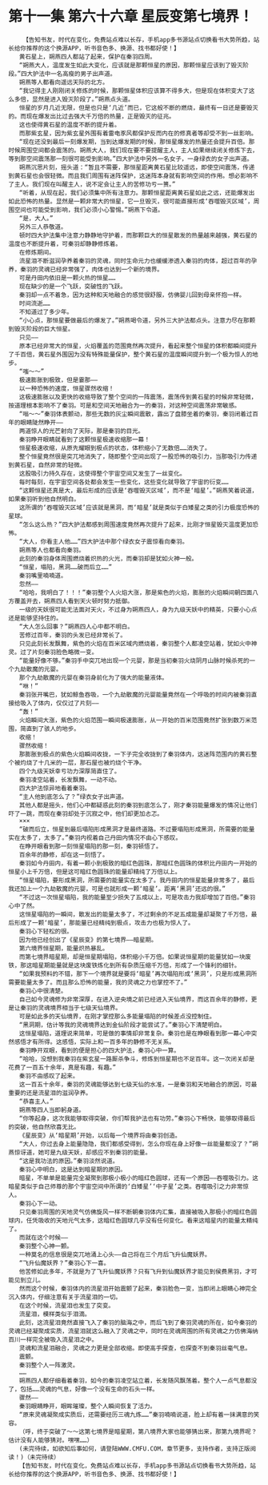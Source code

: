 # 第十一集 第六十六章 星辰变第七境界！
        【告知书友，时代在变化，免费站点难以长存，手机app多书源站点切换看书大势所趋，站长给你推荐的这个换源APP，听书音色多、换源、找书都好使！】
       黄石星上，朔燕四人都站了起来，保护在秦羽四周。
       “朔燕大人，温度发生如此大变化，应该就是那颗恒星的原因，那颗恒星应该到了毁灭阶段。”四大护法中一名高瘦的男子出声道。
       朔燕等人都看向遥远天际的北方。
       “我记得主人刚刚闭关修炼的时候，那颗恒星体积应该算不得多大，但是现在体积变大了这么多倍，显然是进入毁灭阶段了。”朔燕点头道。
       恒星的岁月几近无限，但是也只是‘几近’而已，它这般不断的燃烧，最终有一日还是要毁灭的。而现在爆发出比过去强大千万倍的热量，正是毁灭的征兆。
       这也使得黄石星的温度不断的提升着。
       而那紫玄星，因为紫玄星外围有着雷电豕风都保护反而内在的修真者等却受不到一丝影响。
       “现在还没到最后一刻爆发期，当到达爆发期的时候，那恒星爆发的热量还会提升百倍。那时候周围空间都会震荡的。朔燕大人，我们现在要不要提醒主人，主人如果继续闭关修炼下去，等到那空间震荡那一刻很可能受到影响。”四大护法中另外一名女子，一身绿衣的女子出声道。
       朔燕沉思片刻，摇头道：“暂且不需要，那恒星距离黄石星比较遥远，即使空间震荡，传递到黄石星也会很轻微。而且我们周围有迷阵保护，这迷阵本身就有影响空间的作用。想必影响不了主人。我们现在叫醒主人，说不定会让主人的苦修功亏一篑。”
       “听着，从现在起，我们必须集中所有注意力。那颗恒星距离黄石星如此之远，还能爆发出如此恐怖的热量。显然是一颗非常大的恒星，它一旦毁灭，很可能直接形成‘吞噬毁灭区域’，周围空间也可能受到影响，我们必须小心警惕。”朔燕下令道。
       “是，大人。”
       另外三人恭敬道。
       顿时四大护法集中注意力静静地守护着，而那颗巨大的恒星散发的热量越来越强，黄石星的温度也不断提升着，可秦羽却静静修炼着。
       在修炼期间。
       流星泪不断滋润孕养着秦羽的灵魂，同时生命元力也缓缓渗透入秦羽的肉体，超过百年的孕养，秦羽的灵魂已经非常强了，肉体也达到一个新的境界。
       可是丹田内依旧是一颗火热的恒星……
       现在缺少的是一个飞跃，突破性的飞跃。
       秦羽却一点不着急，因为这种和天地融合的感觉很舒服，仿佛婴儿回到母亲怀抱一样。
       时间流逝……
       不知道过了多少年。
       “小心点，那恒星要做最后的爆发了。”朔燕喝令道，另外三大护法都点头。注意力尽在那颗到毁灭阶段的巨大恒星。
       只见——
       原本已经非常大的恒星，火焰覆盖的范围竟然再次提升，看起来整个恒星的体积都瞬间提升了千百倍，黄石星外围因为没有特殊能量保护，整个黄石星的温度瞬间提升到一个极为惊人的地步。
       “嗤～～”
       极速膨胀到极致，但是霎那——
       以一种恐怖的速度，恒星骤然收缩！
       这极速膨胀以及更快的收缩导致了整个空间的一阵震荡，震荡传到黄石星的时候非常轻微，按道理根本影响不了秦羽。可是和空间天地融合为一的秦羽，对这种空间震荡非常敏感。
       “嗡～～”秦羽体表颤动，那些无数的灰尘瞬间震散，露出了盘膝坐着的秦羽，秦羽闭着过百年的眼睛陡然睁开——
       两道惊人的光芒射向了天际，那是秦羽的目光。
       秦羽睁开眼睛就看到了这颗恒星极速收缩那一幕！
       恒星极速收缩，从原先耀眼到极点的状态，体积缩小了无数倍……消失了。
       整个恒星竟然很是突兀地消失了，随即整个空间出现了一股恐怖的吸引力，当那吸引力传递到黄石星，自然非常的轻微。
       这股吸引力持久存在，这使得整个宇宙空间又发生了一丝变化。
       每时每刻，在宇宙空间各处都会发生一些变化，这些变化就导致了宇宙的衍变……
       “这颗恒星还真是大，最后形成的应该是‘吞噬毁灭区域’，而不是‘暗星’。”朔燕笑着说道，如果秦羽听到他自然明白。
       这所谓的‘吞噬毁灭区域’应该就是黑洞，而‘暗星’就是类似于白矮星之类的引力极度恐怖的星球。
       “怎么这么热？”四大护法都感到周围速度竟然再次提升了起来，比刚才恒星毁灭温度更加恐怖。
       “大人，你看主人他……”四大护法中那个绿衣女子震惊看向秦羽。
       朔燕等人也都看向秦羽。
       此刻的秦羽身体周围燃烧着炽热的火光，而秦羽却是犹如火神一般。
       “恒星，塌陷，黑洞……破而后立……”
       秦羽嘴里喃喃道。
       忽然——
       “哈哈，我明白了！！！”秦羽整个人火焰大涨，那是紫色的火焰，膨胀的火焰瞬间朝四面八方覆盖开去，朔燕四人看到天火顿时努力抵御。
       一级的天妖很可能无法面对天火，不过身为朔燕四人，身为九级天妖中的精英，只要小心点还是能够坚持住的。
       “大人怎么回事？”朔燕四人心中都不明白。
       苦修过百年，秦羽的头发已经非常长了。
       只见此刻长发飘舞，紫色的火焰在百米区域内燃烧着，秦羽整个人都凌空站着，犹如火中神灵。过了片刻秦羽脸色略微一变。
       “能量好像不够。”秦羽手中突兀地出现一个元婴，那是当初秦羽火烧阴月山脉时候杀死的一个九劫散魔的元婴。
       那个九劫散魔的元婴在秦羽身前化为了强大的能量液体。
       “咻！”
       秦羽张开嘴巴，犹如鲸鱼吞吸，一个九劫散魔的元婴能量竟然在一个呼吸的时间内被秦羽直接给吸入了体内，仅仅过了片刻——
       “轰！”
       火焰瞬间大涨，紫色的火焰范围一瞬间极速膨胀，从一开始的百米范围竟然扩张到数万米范围，简直到了骇人的地步。
       收缩！
       骤然收缩！
       那膨胀到极点的紫色火焰瞬间收拢，一下子完全收拢到了秦羽体内，这迷阵范围内的黄石整个被灼烧了十几米的一层，那石屋也被灼烧个干净。
       四个九级天妖幸亏功力深厚简直住了。
       秦羽凌空站着，长发飘舞，一动不动。
       四大护法惊异地看着秦羽。
       “主人他到底怎么了？”绿衣女子出声道。
       其他人都是摇头，他们心中都疑惑此刻的秦羽到底怎么了，刚才秦羽能量爆发的情况让他们吓了一跳，而现在秦羽却处于沉寂之中，他们却更加忐忑。
       ×××
       “破而后立，恒星到最后塌陷形成黑洞才是最终道路。不过要塌陷形成黑洞，所需要的能量实在太多了，太多了。”秦羽内视着自己丹田内情况不由心下感叹。
       在睁开眼看到那一刻恒星塌陷的那一刻，秦羽顿悟了。
       百余年的静修，却在这一刻悟了。
       秦羽如今丹田内，有着一颗小到极致的暗红色圆珠，那暗红色圆珠的体积比丹田内一开始的恒星小上千万倍，但是这可暗红色圆珠的能量却精纯了万倍以上。
       “恒星塌陷，要形成黑洞，所需要的能量实在太多了。我丹田内的恒星能量非常多了，最后我还加上一个九劫散魔的元婴，可是也就形成一颗‘暗星’。距离‘黑洞’还远的很。”
       “不过这一次恒星塌陷，我的能量至少损失了五成以上，可是攻击力我却增加了百倍。”秦羽心中了然。
       这恒星塌陷的一瞬间，散发出的能量太多了，不过剩余的不足五成能量却凝聚了千万倍，最后形成了一颗‘暗星’，那能量已经精纯到极点，攻击力也极为惊人了。
       秦羽心下轻松的很。
       因为他已经创出了《星辰变》的第七境界——暗星期。
       第六境界恒星期，能量炽热暴乱。
       而第七境界暗星期，却是恒星期塌陷，体积缩小千万倍。如果说恒星期的能量犹如一块废铁，那这暗星期能量就是这块废铁炼化到所有杂质压缩千万倍，形成了一个锋利的细针。
       “如果我预料的不错，那下一个境界就是要将‘暗星’再次塌陷形成‘黑洞’，只是形成黑洞所需要能量太多了。而且那么恐怖的能量，我的灵魂之力也掌控不了。”
       秦羽心中很清楚。
       自己如今灵魂修为非常深厚，在进入逆央境之前已经进入天仙境界，而这百余年的静修，更是让秦羽的灵魂境界相当于七级天仙境界。
       可是如此多的天仙境界，在刚才掌控那么多能量塌陷的时候差点没控制住。
       “黑洞期，估计等我的灵魂境界达到金仙阶段才能尝试了。”秦羽心下清楚明白。
       这恒星塌陷，道理说来简单，可是做的事情却非常复杂。秦羽也是在睁眼看到那一幕心中突然感悟才有所得。这感悟，实际上和一百多年的静修不无关系。
       秦羽睁开双眼，看到的便是担心的四大护法，秦羽心中一算。
       “哈哈，没想到我秦羽在紫玄星一路厮杀争斗，修炼到恒星期也不足百年。这一次闭关却是花费了一百五十余年，真是有趣，有趣。”
       秦羽不由感叹了起来。
       这一百五十余年，秦羽的灵魂能够达到七级天仙的水准，一是秦羽和天地融合的原因，可最重要的还是流星泪的滋润孕养。
       “恭喜主人。”
       朔燕等四人当即躬身道。
       “你等起身，这次我能够取得突破，你们帮我护法也有功劳。”秦羽心下畅快，能够取得最后的突破，他自然欣喜无比。
       《星辰变》从‘暗星期’开始，以后每一个境界将由秦羽创造。
       “大人，你过去身上能量隐隐，我们都感受得到，怎么你现在身上好像一丝能量都没了？”朔燕惊讶道，她可是九级天妖，却感应不到秦羽的能量。
       “这是我功法的原因。”秦羽淡然说道。
       秦羽心中明白，这是达到暗星期的原因。
       暗星，不单单是能量完全凝聚到那极小极小的暗红色圆球，还有一个原因——吞噬吸引力。这暗星类似于自己师尊的那个宇宙空间中所谓的‘白矮星’‘中子星’之类。吞噬吸引之力非常惊人。
       秦羽心下一动。
       只见秦羽周围的天地灵气仿佛旋风一样不断朝秦羽体内汇集，直接被吸入那极小的暗红色圆球内，任凭吸收的天地元气太多，这暗红色圆球几乎没有任何变化。看来这暗星内的能量太精纯了。
       而就在这个时候——
       秦羽整个心神一颤。
       一种莫名的信息很是突兀地涌上心头——自己将在三个月后飞升仙魔妖界。
       “飞升仙魔妖界？”秦羽心下一喜。
       他苦修如此多年，不就是为了飞升仙魔妖界？只有飞升到仙魔妖界才能见到侯费黑羽，才可能见到立儿。
       然而这个时候，秦羽体内的流星泪开始震颤了起来，秦羽脸色一变，当即闭上眼睛心神完全沉入体内，仔细注意有关于流星泪的一切。
       在这个时候，流星泪也发生了突变。
       流星泪，模样类似于泪滴。
       此刻，这流星泪竟然直接飞入了秦羽的脑海之中，而后飞到了秦羽灵魂的所在，如今秦羽的灵魂已经凝聚成实质，流星泪就这么融入了灵魂之中，同时在灵魂周围的所有灵魂之力仿佛海纳百川一样完全被吸入流星泪之中。
       灵魂和流星泪融合，灵魂之力更是全部收缩。即使高手探查，也探查不到秦羽丝毫气息。
       震颤。
       秦羽整个人一阵激灵。
       ……
       朔燕四人都仔细看着秦羽，如今的秦羽凌空站立着，长发随风飘荡着。整个人一点气息都没了，包括……灵魂的气息，好像一个没有生命的石头一样。
       骤然——
       秦羽眼睛睁开，眼眸璀璨，整个人瞬间恢复了活力。
       “原来灵魂凝聚成实质后，还需要经历三魂九炼……”秦羽喃喃说道，脸上却有着一抹满意的笑容。
       （呼，终于突破了～～这第七境界是暗星期，第八境界大家也能够猜出来，那第九境界呢？估计没有人能够猜对。嘿嘿……）
       (未完待续，如欲知后事如何，请登陆WWW.CMFU.COM，章节更多，支持作者，支持正版阅读！)（未完待续）
       【告知书友，时代在变化，免费站点难以长存，手机app多书源站点切换看书大势所趋，站长给你推荐的这个换源APP，听书音色多、换源、找书都好使！】